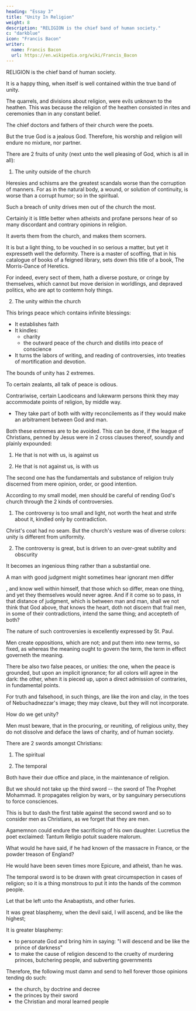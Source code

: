 ```yaml
---
heading: "Essay 3"
title: "Unity In Religion"
weight: 8
description: "RELIGION is the chief band of human society."
c: "darkblue"
icon: "Francis Bacon"
writer:
  name: Francis Bacon
  url: https://en.wikipedia.org/wiki/Francis_Bacon
---
```




RELIGION is the chief band of human society.

It is a happy thing, when itself is well contained within the true band of unity. 

The quarrels, and divisions about religion, were evils unknown to the heathen. This was because the religion of the heathen consisted in rites and ceremonies than in any constant belief.

<!-- For you may imagine, what kind of faith theirs was, when  -->

The chief doctors and fathers of their church were the poets. 

But the true God  <!-- hath this attribute, that he  --> is a jealous God. Therefore, his worship and religion will endure no mixture, nor partner. 

<!-- We shall therefore speak a few words, concerning the unity of the church; what are the fruits thereof; what the bounds; and what the means. -->

There are 2 fruits of unity (next unto the well pleasing of God, which is all in all): 

1. The unity outside of the church

Heresies and schisms are the greatest scandals worse than the corruption of manners. For as in the natural body, a wound, or solution of continuity, is worse than a corrupt humor; so in the spiritual.

Such a breach of unity drives men out of the church the most. 

<!-- Therefore, whensoever it cometh to that pass, that one saith, Ecce in deserto, another saith, Ecce in penetralibus; that is, when some men seek Christ, in the conventicles of heretics, and others, in an outward face of a church, that voice had need continually to sound in men's ears, Nolite exire,—Go not out.  -->

<!-- The doctor of the Gentiles (the propriety of whose vocation, drew him to have a special care of those without) saith, if an heathen come in, and hear you speak with several tongues, will he not say that you are mad?  -->

Certainly it is little better when atheists and profane persons hear of so many discordant and contrary opinions in religion.

It averts them from the church, and makes them scorners. 

It is but a light thing, to be vouched in so serious a matter, but yet it expresseth well the deformity. There is a master of scoffing, that in his catalogue of books of a feigned library, sets down this title of a book, The Morris-Dance of Heretics. 

For indeed, every sect of them, hath a diverse posture, or cringe by themselves, which cannot but move derision in worldlings, and depraved politics, who are apt to contemn holy things.



2. The unity within the church

This brings peace which contains infinite blessings:
- It establishes faith
- It kindles:
  - charity
  - the outward peace of the church and distills into peace of conscience
- It turns the labors of writing, and reading of controversies, into treaties of mortification and devotion.

The bounds of unity has 2 extremes. 

To certain zealants, all talk of peace is odious.

<!-- Is it peace, Jehu,? What hast thou to do with peace? turn thee behind me. Peace is not the matter, but following, and party.  -->

Contrariwise, certain Laodiceans and lukewarm persons think they may accommodate points of religion, by middle way.
- They take part of both with witty reconcilements as if they would make an arbitrament between God and man. 

Both these extremes are to be avoided. This can be done, if the league of Christians, penned by Jesus were in 2 cross clauses thereof, soundly and plainly expounded:

1. He that is not with us, is against us

2. He that is not against us, is with us

The second one has the fundamentals and substance of religion truly discerned from mere opinion, order, or good intention.

<!-- This is a thing may seem to many a matter trivial, and done already. But if it were done less partially, it would be embraced more generally. -->

According to my small model, men should be careful of rending God's church through the 2 kinds of controversies. 

1. The controversy is too small and light, not worth the heat and strife about it, kindled only by contradiction. 

<!-- The one is, when the matter of the point controverted, -->

Christ's coat had no seam. But the church's vesture was of diverse colors: unity is different from  uniformity. 

<!-- ; whereupon he saith, In veste varietas sit, scissura non sit; they be two things,  -->

2. The controversy is great, but is driven to an over-great subtilty and obscurity

It becomes an ingenious thing rather than a substantial one. 

A man with good judgment might sometimes hear ignorant men differ

, and know well within himself, that those which so differ, mean one thing, and yet they themselves would never agree. And if it come so to pass, in that distance of judgment, which is between man and man, shall we not think that God above, that knows the heart, doth not discern that frail men, in some of their contradictions, intend the same thing; and accepteth of both? 

The nature of such controversies is excellently expressed by St. Paul.

 <!-- in the warning and precept, that he giveth concerning the same, Devita profanas vocum novitates, et oppositiones falsi nominis scientiae.  -->

Men create oppositions, which are not; and put them into new terms, so fixed, as whereas the meaning ought to govern the term, the term in effect governeth the meaning. 

There be also two false peaces, or unities: the one, when the peace is grounded, but upon an implicit ignorance; for all colors will agree in the dark: the other, when it is pieced up, upon a direct admission of contraries, in fundamental points. 

For truth and falsehood, in such things, are like the iron and clay, in the toes of Nebuchadnezzar's image; they may cleave, but they will not incorporate.

How do we get unity?

Men must beware, that in the procuring, or reuniting, of religious unity, they do not dissolve and deface the laws of charity, and of human society. 

There are 2 swords amongst Christians:

1. The spiritual

2. The temporal

Both have their due office and place, in the maintenance of religion. 

But we should not take up the third sword -- the sword of The Prophet Mohammad. It propagates religion by wars, or by sanguinary persecutions to force consciences.

<!-- ; except it be in cases of overt scandal, blasphemy, or intermixture of practice against the state; much less to nourish seditions; to authorize conspiracies and rebellions; to put the sword into the people's hands; and the like; tending to the subversion of all government, which is the ordinance of God.  -->

This is but to dash the first table against the second sword and so to consider men as Christians, as we forget that they are men. 



Agamemnon could endure the sacrificing of his own daughter. Lucretius the poet exclaimed: Tantum Religio potuit suadere malorum.

What would he have said, if he had known of the massacre in France, or the powder treason of England? 

He would have been seven times more Epicure, and atheist, than he was.


The temporal sword is to be drawn with great circumspection in cases of religion; so it is a thing monstrous to put it into the hands of the common people.

Let that be left unto the Anabaptists, and other furies.

It was great blasphemy, when the devil said, I will ascend, and be like the highest; 

It is greater blasphemy:
- to personate God and bring him in saying:  "I will descend and be like the prince of darkness"
- to make the cause of religion descend to the cruelty of murdering princes, butchering people, and subverting governments

<!-- Surely this is to bring down the Holy Ghost, instead of the likeness of a dove, in the shape of a vulture or raven; and set, out of the bark of a Christian church, a flag of a bark of pirates, and assassins.  -->

Therefore, the following must damn and send to hell forever those opinions tending do such:
- the church, by doctrine and decree
- the princes by their sword
- the Christian and moral learned people

<!-- , as by their Mercury rod -->

 <!-- the support of the same; as hath been already in good part done. -->

<!-- Surely in counsels concerning religion, that counsel of the apostle would be prefixed, Ira hominis non implet justitiam Dei.

And it was a notable observation of a wise father, and no less ingenuously confessed; that those which held and persuaded pressure of consciences, were commonly interested therein, themselves, for their own ends. -->

